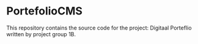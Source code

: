 # PortefolioCMS
This repository contains the source code for the project: Digitaal Porteflio written by project group 1B.

